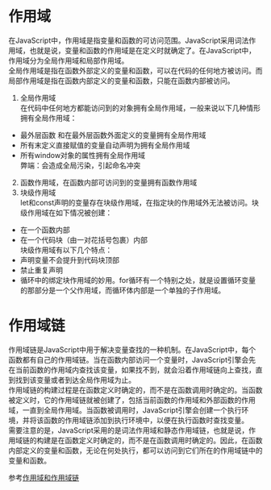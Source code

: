 # 作用域
在JavaScript中，作用域是指变量和函数的可访问范围。JavaScript采用词法作用域，也就是说，变量和函数的作用域是在定义时就确定了。在JavaScript中，作用域分为全局作用域和局部作用域。  
全局作用域是指在函数外部定义的变量和函数，可以在代码的任何地方被访问。而局部作用域是指在函数内部定义的变量和函数，只能在函数内部被访问。  
1. 全局作用域  
在代码中任何地方都能访问到的对象拥有全局作用域，一般来说以下几种情形拥有全局作用域：  
* 最外层函数 和在最外层函数外面定义的变量拥有全局作用域  
* 所有末定义直接赋值的变量自动声明为拥有全局作用域  
* 所有window对象的属性拥有全局作用域  
弊端：会造成全局污染，引起命名冲突  
2. 函数作用域，在函数内部可访问到的变量拥有函数作用域  
3. 块级作用域  
let和const声明的变量存在块级作用域，在指定块的作用域外无法被访问。块级作用域在如下情况被创建：  
* 在一个函数内部  
* 在一个代码块（由一对花括号包裹）内部  
块级作用域有以下几个特点：  
* 声明变量不会提升到代码块顶部  
* 禁止重复声明  
* 循环中的绑定块作用域的妙用。for循环有一个特别之处，就是设置循环变量的那部分是一个父作用域，而循环体内部是一个单独的子作用域。
# 作用域链
作用域链是JavaScript中用于解决变量查找的一种机制。在JavaScript中，每个函数都有自己的作用域链。当在函数内部访问一个变量时，JavaScript引擎会先在当前函数的作用域内查找该变量，如果找不到，就会沿着作用域链向上查找，直到找到该变量或者到达全局作用域为止。  
作用域链的构建过程是在函数定义时确定的，而不是在函数调用时确定的。当函数被定义时，它的作用域链就被创建了，包括当前函数的作用域和外部函数的作用域，一直到全局作用域。当函数被调用时，JavaScript引擎会创建一个执行环境，并将该函数的作用域链添加到执行环境中，以便在执行函数时查找变量。  
需要注意的是，JavaScript采用的是词法作用域和静态作用域链，也就是说，作用域链的构建是在函数定义时确定的，而不是在函数调用时确定的。因此，在函数内部定义的变量和函数，无论在何处执行，都可以访问到它们所在的作用域链中的变量和函数。  

参考[作用域和作用域链](https://github.com/mqyqingfeng/Blog/issues/3)